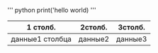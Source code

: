 ''' python
print('hello world)
'''

|1 столб.|2столб.|3столб.|
|--------|-------|--------|
|данные1 столбца|данные2|данные3|
